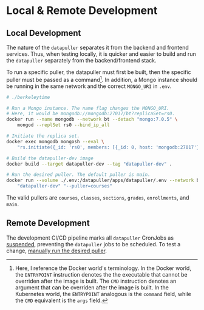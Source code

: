 # Local & Remote Development

## Local Development

The nature of the `datapuller` separates it from the backend and frontend services. Thus, when testing locally, it is quicker and easier to build and run the `datapuller` separately from the backend/frontend stack.

To run a specific puller, the datapuller must first be built, then the specific puller must be passed as a command[^1]. In addition, a Mongo instance should be running in the same network and the correct `MONGO_URI` in `.env`.

```sh
# ./berkeleytime

# Run a Mongo instance. The name flag changes the MONGO_URI.
# Here, it would be mongodb://mongodb:27017/bt?replicaSet=rs0.
docker run --name mongodb --network bt --detach "mongo:7.0.5" \
    mongod --replSet rs0 --bind_ip_all

# Initiate the replica set.
docker exec mongodb mongosh --eval \
    "rs.initiate({_id: 'rs0', members: [{_id: 0, host: 'mongodb:27017'}]})"

# Build the datapuller-dev image
docker build --target datapuller-dev --tag "datapuller-dev" .

# Run the desired puller. The default puller is main.
docker run --volume ./.env:/datapuller/apps/datapuller/.env --network bt \
    "datapuller-dev" "--puller=courses"
```

The valid pullers are `courses`, `classes`, `sections`, `grades`, `enrollments`, and `main`.

[^1]: Here, I reference the Docker world's terminology. In the Docker world, the `ENTRYPOINT` instruction denotes the the executable that cannot be overriden after the image is built. The `CMD` instruction denotes an argument that can be overriden after the image is built. In the Kubernetes world, the `ENTRYPOINT` analogous is the `command` field, while the `CMD` equivalent is the `args` field.

## Remote Development

The development CI/CD pipeline marks all `datapuller` CronJobs as [suspended](https://kubernetes.io/docs/reference/kubernetes-api/workload-resources/cron-job-v1/#CronJobSpec), preventing the `datapuller` jobs to be scheduled. To test a change, [manually run the desired puller](../infrastructure/runbooks.md#manually-run-datapuller).
